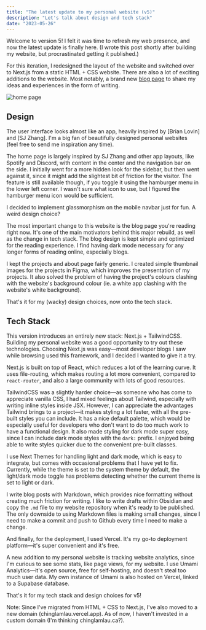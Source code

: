 ```yaml
---
title: "The latest update to my personal website (v5)"
description: "Let's talk about design and tech stack"
date: "2023-05-26"
---
```

Welcome to version 5! I felt it was time to refresh my web presence, and now the latest update is finally here. (I wrote this post shortly after building my website, but procrastinated getting it published.)

For this iteration, I redesigned the layout of the website and switched over to Next.js from a static HTML + CSS website. There are also a lot of exciting additions to the website. Most notably, a brand new [blog page](/writing) to share my ideas and experiences in the form of writing.

![home page](/images/writing/v5/home.png)

## Design

The user interface looks almost like an app, heavily inspired by [Brian Lovin] and [SJ Zhang]. I'm a big fan of beautifully designed personal websites (feel free to send me inspiration any time).

The home page is largely inspired by SJ Zhang and other app layouts, like Spotify and Discord, with content in the center and the navigation bar on the side. I initially went for a more hidden look for the sidebar, but then went against it, since it might add the slightest bit of friction for the visitor. The feature is still available though, if you toggle it using the hamburger menu in the lower left corner. I wasn't sure what icon to use, but I figured the hamburger menu icon would be sufficient.

I decided to implement glassmorphism on the mobile navbar just for fun. A weird design choice?

The most important change to this website is the blog page you're reading right now. It's one of the main motivators behind this major rebuild, as well as the change in tech stack. The blog design is kept simple and optimized for the reading experience. I find having dark mode necessary for any longer forms of reading online, especially blogs.

I kept the projects and about page fairly generic. I created simple thumbnail images for the projects in Figma, which improves the presentation of my projects. It also solved the problem of having the project's colours clashing with the website's background colour (ie. a white app clashing with the website's white background).

That's it for my (wacky) design choices, now onto the tech stack.

## Tech Stack

This version introduces an entirely new stack: Next.js + TailwindCSS. Building my personal website was a good opportunity to try out these technologies. Choosing Next.js was easy—most developer blogs I saw while browsing used this framework, and I decided I wanted to give it a try.

Next.js is built on top of React, which reduces a lot of the learning curve. It uses file-routing, which makes routing a lot more convenient, compared to `react-router`, and also a large community with lots of good resources. 

TailwindCSS was a slightly harder choice—as someone who has come to appreciate vanilla CSS, I had mixed feelings about Tailwind, especially with writing inline styles inside JSX. However, I can appreciate the advantages Tailwind brings to a project—it makes styling a lot faster, with all the pre-built styles you can include. It has a nice default palette, which would be especially useful for developers who don't want to do too much work to have a functional design. It also made styling for dark mode super easy, since I can include dark mode styles with the `dark:` prefix. I enjoyed being able to write styles quicker due to the convenient pre-built classes.

I use Next Themes for handling light and dark mode, which is easy to integrate, but comes with occasional problems that I have yet to fix. Currently, while the theme is set to the system theme by default, the light/dark mode toggle has problems detecting whether the current theme is set to light or dark.

I write blog posts with Markdown, which provides nice formatting without creating much friction for writing. I like to write drafts within Obsidian and copy the `.md` file to my website repository when it's ready to be published. The only downside to using Markdown files is making small changes, since I need to make a commit and push to Github every time I need to make a change.

And finally, for the deployment, I used Vercel. It's my go-to deployment platform—it's super convenient and it's free. 

A new addition to my personal website is tracking website analytics, since I'm curious to see some stats, like page views, for my website. I use Umami Analytics—it's open source, free for self-hosting, and doesn't steal too much user data. My own instance of Umami is also hosted on Vercel, linked to a Supabase database.

That's it for my tech stack and design choices for v5!

Note: Since I've migrated from HTML + CSS to Next.js, I've also moved to a new domain (chinglamlau.vercel.app). As of now, I haven't invested in a custom domain (I'm thinking chinglamlau.ca?).


